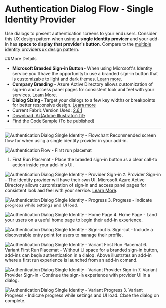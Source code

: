 # Authentication Dialog Flow - Single Identity Provider
Use dialogs to present authentication screens to your end users. Consider this UX design pattern when using a **single identity provider** and your add-in has **space to display that provider's button**. Compare to the [multiple identity providers ux design pattern](Authentication_Dialog_Multiple_ID.md).

##More Details
- **Microsoft Branded Sign-in Button** - When using Microsoft's Identity service you'll have the opportunity to use a branded sign-in button that is customizable to light and dark themes. [Learn more](https://azure.microsoft.com/en-us/documentation/articles/active-directory-branding-guidelines/#visual-guidance-for-sign-in).
- **Company Branding** - Azure Active Directory allows customization of sign-in and access panel pages for consistent look and feel with your services. [Learn More](https://azure.microsoft.com/en-us/documentation/articles/active-directory-add-company-branding/).
- **Dialog Sizing** - Target your dialogs to a few key widths or breakpoints for better responsive design. [Learn more](https://msdn.microsoft.com/windows/uwp/layout/screen-sizes-and-breakpoints-for-responsive-design)
- Current Fabric Version Used: [2.6.1](https://github.com/OfficeDev/office-ui-fabric-core/releases/tag/2.6.1)
- [Download .Ai (Adobe Illustrator) file](https://github.com/OfficeDev/Office-Add-in-UX-Design-Patterns/blob/master/Patterns/Source%20Files/Authentication_Dialog_Single_ID.ai?raw=true)
- Find the Code Sample (To be published)

***
![Authentication Dialog Single Identity - Flowchart](https://raw.githubusercontent.com/OfficeDev/Office-Add-in-UX-Design-Patterns/master/Patterns/Assets/Authentication_Dialog_Single_ID/titlepage.jpg)
Recommended screen flow for when using a single identity provider in your add-in.

![Authentication Flow - First run placemat](https://raw.githubusercontent.com/OfficeDev/Office-Add-in-UX-Design-Patterns/master/Patterns/Assets/Authentication_Dialog_Single_ID/auth_dialog_singleid_fre.jpg)
1. First Run Placemat - Place the branded sign-in button as a clear call-to action inside your add-in's UI.


![Authentication Dialog Single Identity - Provider Sign-in](https://raw.githubusercontent.com/OfficeDev/Office-Add-in-UX-Design-Patterns/master/Patterns/Assets/Authentication_Dialog_Single_ID/auth_dialog_singleid_providerui.jpg)
2. Provider Sign-in - The identity provider will have their own UI. Microsoft Azure Active Directory allows customization of sign-in and access panel pages for consistent look and feel with your service. [Learn More](https://azure.microsoft.com/en-us/documentation/articles/active-directory-add-company-branding/).


![Authentication Dialog Single Identity - Progress](https://raw.githubusercontent.com/OfficeDev/Office-Add-in-UX-Design-Patterns/master/Patterns/Assets/Authentication_Dialog_Single_ID/auth_dialog_singleid_progress.jpg)
3. Progress - Indicate progress while settings and UI load.

![Authentication Dialog Single Identity - Home Page](https://raw.githubusercontent.com/OfficeDev/Office-Add-in-UX-Design-Patterns/master/Patterns/Assets/Authentication_Dialog_Single_ID/auth_dialog_singleid_homepage.jpg)
4. Home Page - Land your users on a useful home page to begin their add-in experience.

![Authentication Dialog Single Identity - Sign-out](https://raw.githubusercontent.com/OfficeDev/Office-Add-in-UX-Design-Patterns/master/Patterns/Assets/Authentication_Dialog_Single_ID/auth_dialog_singleid_signout.jpg)
5. Sign-out - Include a discoverable entry point for users to manage their profile.

![Authentication Dialog Single Identity - Variant First Run Placemat](https://raw.githubusercontent.com/OfficeDev/Office-Add-in-UX-Design-Patterns/master/Patterns/Assets/Authentication_Dialog_Single_ID/auth_dialog_singleid_variantfre.jpg)
6. Variant First Run Placemat - Without UI space for a branded sign-in button, add-ins can begin authentication in a dialog. Above illustrates an add-in where a first run experience is launched from an add-in comand.

![Authentication Dialog Single Identity - Variant Provider Sign-in](https://raw.githubusercontent.com/OfficeDev/Office-Add-in-UX-Design-Patterns/master/Patterns/Assets/Authentication_Dialog_Single_ID/auth_dialog_singleid_variantproviderui.jpg)
7. Variant Provider Sign-in - Continue the sign-in experience with provider UI in a dialog.

![Authentication Dialog Single Identity - Variant Progress](https://raw.githubusercontent.com/OfficeDev/Office-Add-in-UX-Design-Patterns/master/Patterns/Assets/Authentication_Dialog_Single_ID/auth_dialog_singleid_variantprogress.jpg)
8. Variant Progress  - Indicate progress while settings and UI load. Close the dialog on complete.
